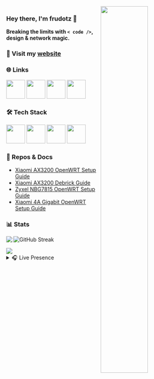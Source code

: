 <img src="https://c.tenor.com/F5kRRnVS8v0AAAAC/tenor.gif" align="right" width="50%" />

### Hey there, I'm frudotz 👋

**Breaking the limits with `< code />`, design & network magic.**

### 🔗 Visit my [website](https://frudotz.com)

### 🌐 Links

<a href="https://frudotz.com"><img height=50 src="https://img.icons8.com/fluency/48/domain.png" /></a>
<a href="https://www.linkedin.com/in/ardakrbck/"><img height=50 src="https://www.vectorlogo.zone/logos/linkedin/linkedin-tile.svg" /></a>
<a href="https://discord.com/users/460867393141342218"><img height=50 src="https://www.vectorlogo.zone/logos/discord/discord-tile.svg" /></a>
<a href="https://github.com/frudotz"><img height=50 src="https://www.vectorlogo.zone/logos/github/github-tile.svg" /></a>


### 🛠️ Tech Stack

<a href="#"><img height=50 src="https://cdn.jsdelivr.net/gh/devicons/devicon/icons/windows11/windows11-original.svg" /></a>
<a href="#"><img height=50 src="https://raw.githubusercontent.com/openwrt/branding/master/logo/openwrt_logo_white.svg" /></a>
<a href="#"><img height=50 src="https://cdn.jsdelivr.net/gh/devicons/devicon/icons/javascript/javascript-original.svg" /></a>
<a href="#"><img height=50 src="https://cdn.jsdelivr.net/gh/devicons/devicon/icons/linux/linux-original.svg" /></a>


### 📘 Repos & Docs

- [Xiaomi AX3200 OpenWRT Setup Guide](https://github.com/frudotz/openwrt-xiaomi-ax3200)
- [Xiaomi AX3200 Debrick Guide](https://github.com/frudotz/debrick-xiaomi-ax3200)
- [Zyxel NBG7815 OpenWRT Setup Guide](https://github.com/frudotz/openwrt-zyxel-nbg7815)
- [Xiaomi 4A Gigabit OpenWRT Setup Guide](https://github.com/frudotz/openwrt-xiaomi-4a-gigabit)



### 📊 Stats

<img src="https://github-readme-stats.vercel.app/api?username=frudotz&theme=dark&count_private=true&show_icons=true&include_all_commits=true" align="left"/>

![GitHub Streak](https://github-readme-streak-stats.herokuapp.com/?user=frudotz&theme=tokyonight)

<img src="https://github-readme-stats.vercel.app/api/top-langs/?username=frudotz&theme=dark&layout=compact&count_private=true&langs_count=8"/>


<details>
<summary>🎧 Live Presence</summary>

[![Discord Presence](https://lanyard.cnrad.dev/api/460867393141342218)](https://discord.com/users/460867393141342218)
![Spotify Recently Played](https://spotify-recently-played-readme.vercel.app/api?user=vdv1jk1yo28wkogogrsdp6krk&unique=1&count=3)

</details>
